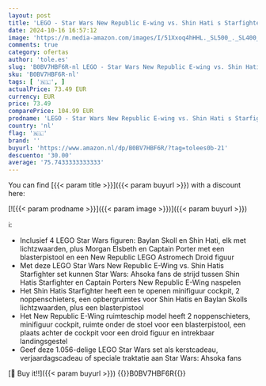 ```yaml
---
layout: post
title: 'LEGO - Star Wars New Republic E-wing vs. Shin Hati s Starfighter Ahsoka Serie Set met 2 Speelgoed Voertuigen  Droid figuur  4 Minifiguren en 2 Lichtzwaarden  Cadeau voor Jongens en Meisjes 75364'
date: 2024-10-16 16:57:12
image: 'https://m.media-amazon.com/images/I/51Xxoq4hHHL._SL500_._SL400_.jpg'
comments: true
category: ofertas
author: 'tole.es'
slug: 'B0BV7HBF6R-nl LEGO - Star Wars New Republic E-wing vs. Shin Hati s...'
sku: 'B0BV7HBF6R-nl'
tags: [ '🇳🇱', ]
actualPrice: 73.49 EUR
currency: EUR
price: 73.49
comparePrice: 104.99 EUR
prodname: 'LEGO - Star Wars New Republic E-wing vs. Shin Hati s Starfighter Ahsoka Serie Set met 2 Speelgoed Voertuigen  Droid figuur  4 Minifiguren en 2 Lichtzwaarden  Cadeau voor Jongens en Meisjes 75364'
country: 'nl'
flag: '🇳🇱'
brand: ''
buyurl: 'https://www.amazon.nl/dp/B0BV7HBF6R/?tag=tolees0b-21'
descuento: '30.00'
average: '75.7433333333333'
---
```


You can find [{{< param title >}}]({{< param buyurl >}}) with a discount here:

[![{{< param prodname >}}]({{< param image >}})]({{< param buyurl >}})

ℹ️:

- Inclusief 4 LEGO Star Wars figuren: Baylan Skoll en Shin Hati, elk met lichtzwaarden, plus Morgan Elsbeth en Captain Porter met een blasterpistool en een New Republic LEGO Astromech Droid figuur
- Met deze LEGO Star Wars New Republic E-Wing vs. Shin Hatis Starfighter set kunnen Star Wars: Ahsoka fans de strijd tussen Shin Hatis Starfighter en Captain Porters New Republic E-Wing naspelen
- Het Shin Hatis Starfighter heeft een te openen minifiguur cockpit, 2 noppenschieters, een opbergruimtes voor Shin Hatis en Baylan Skolls lichtzwaarden, plus een blasterpistool
- Het New Republic E-Wing ruimteschip model heeft 2 noppenschieters, minifiguur cockpit, ruimte onder de stoel voor een blasterpistool, een plaats achter de cockpit voor een droid figuur en intrekbaar landingsgestel
- Geef deze 1.056-delige LEGO Star Wars set als kerstcadeau, verjaardagscadeau of speciale traktatie aan Star Wars: Ahsoka fans

[🛒 Buy it!!]({{< param buyurl >}})
{{<world>}}B0BV7HBF6R{{</world>}}
